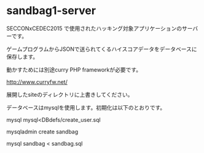# sandbag1-server

SECCONxCEDEC2015 で使用されたハッキング対象アプリケーションのサーバーです。

ゲームプログラムからJSONで送られてくるハイスコアデータをデータベースに保存します。

動かすためには別途curry PHP frameworkが必要です。

http://www.curryfw.net/

展開したsiteのディレクトリに上書きしてください。

データベースはmysqlを使用します。初期化は以下のとおりです。

mysql mysql<DBdefs/create_user.sql

mysqladmin create sandbag

mysql sandbag < sandbag.sql
